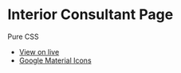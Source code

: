 # Interior Consultant Page

Pure CSS
- [View on live](https://emmanuelurbina.github.io/interior-consultant/)
- [Google Material Icons](https://google.github.io/material-design-icons/)
